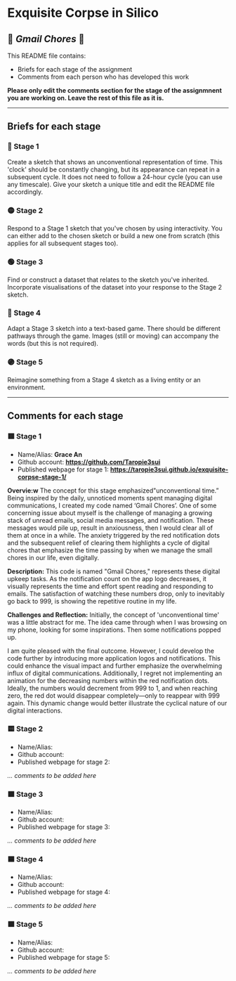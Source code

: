 # Exquisite Corpse in Silico
## 🔻 *Gmail Chores* 🔻

This README file contains:
- Briefs for each stage of the assignment
- Comments from each person who has developed this work

**Please only edit the comments section for the stage of the assignmnent you are working on. Leave the rest of this file as it is.**

*****
## Briefs for each stage

### 🔴 Stage 1
Create a sketch that shows an unconventional representation of time. This 'clock' should be constantly changing, but its appearance can repeat in a subsequent cycle. It does not need to follow a 24-hour cycle (you can use any timescale). Give your sketch a unique title and edit the README file accordingly.

### 🟡 Stage 2
Respond to a Stage 1 sketch that you've chosen by using interactivity. You can either add to the chosen sketch or build a new one from scratch (this applies for all subsequent stages too).

### 🟢 Stage 3
Find or construct a dataset that relates to the sketch you've inherited. Incorporate visualisations of the dataset into your response to the Stage 2 sketch.

### 🔵 Stage 4
Adapt a Stage 3 sketch into a text-based game. There should be different pathways through the game. Images (still or moving) can accompany the words (but this is not required).

### 🟣 Stage 5
Reimagine something from a Stage 4 sketch as a living entity or an environment.

*****
## Comments for each stage

### 🟥 Stage 1
- Name/Alias: **Grace An**
- Github account: **https://github.com/Taropie3sui**
- Published webpage for stage 1: **https://taropie3sui.github.io/exquisite-corpse-stage-1/**

**Overvie:w**
The concept for this stage emphasized"unconventional time.” Being inspired by the daily, unnoticed moments spent managing digital communications, I created my code named ‘Gmail Chores’. One of some concerning issue about myself is the challenge of managing a growing stack of unread emails, social media messages, and notification.  These messages would pile up, result in anxiousness, then I would clear all of them at once in a while. The anxiety triggered by the red notification dots and the subsequent relief of clearing them highlights a cycle of digital chores that emphasize the time passing by when we manage the small chores in our life, even digitally.

**Description:**
This code is named "Gmail Chores," represents these digital upkeep tasks. As the notification count on the app logo decreases, it visually represents the time and effort spent reading and responding to emails. The satisfaction of watching these numbers drop, only to inevitably go back to 999, is showing the repetitive routine in my life.

**Challenges and Reflection:**
Initially, the concept of 'unconventional time' was a little abstract for me. The idea came through when I was browsing on my phone, looking for some inspirations. Then some notifications popped up.

I am quite pleased with the final outcome. However, I could develop the code further by introducing more application logos and notifications. This could enhance the visual impact and further emphasize the overwhelming influx of digital communications.
Additionally, I regret not implementing an animation for the decreasing numbers within the red notification dots. Ideally, the numbers would decrement from 999 to 1, and when reaching zero, the red dot would disappear completely—only to reappear with 999 again. This dynamic change would better illustrate the cyclical nature of our digital interactions.


### 🟨 Stage 2
- Name/Alias:
- Github account:
- Published webpage for stage 2:

*... comments to be added here*

### 🟩 Stage 3
- Name/Alias:
- Github account:
- Published webpage for stage 3:

*... comments to be added here*

### 🟦 Stage 4
- Name/Alias:
- Github account:
- Published webpage for stage 4:

*... comments to be added here*

### 🟪 Stage 5
- Name/Alias:
- Github account:
- Published webpage for stage 5:

*... comments to be added here*
